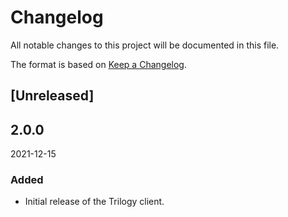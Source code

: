 # Changelog
All notable changes to this project will be documented in this file.

The format is based on [Keep a Changelog](http://keepachangelog.com/en/1.0.0/).

## [Unreleased]

## 2.0.0

2021-12-15

### Added

- Initial release of the Trilogy client.
